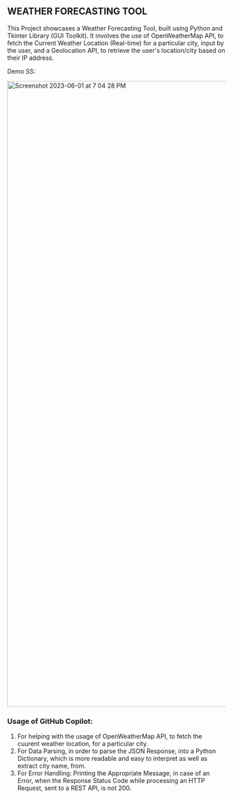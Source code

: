 ## WEATHER FORECASTING TOOL

This Project showcases a Weather Forecasting Tool, built using Python and Tkinter Library (GUI Toolkit). It involves the use of OpenWeatherMap API,
to fetch the Current Weather Location (Real-time) for a particular city, input by the user, and a Geolocation API, to retrieve the user's location/city based on their IP address.

Demo SS:

<img width="1440" alt="Screenshot 2023-06-01 at 7 04 28 PM" src="https://github.com/girishatechie/weather-forecast/assets/104763901/8dbdc003-f175-4785-a131-cbc5ee201c5a">

### Usage of GitHub Copilot:
1. For helping with the usage of OpenWeatherMap API, to fetch the cuurent weather location, for a particular city. 
2. For Data Parsing, in order to parse the JSON Response, into a Python Dictionary, which is more readable and easy to interpret as well as extract city name, from.
3. For Error Handling: Printing the Appropriate Message, in case of an Error, when the Response Status Code while processing an HTTP Request, sent to a REST API, is not 200.


